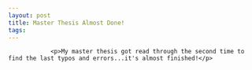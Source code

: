 ```yaml
---
layout: post
title: Master Thesis Almost Done!
tags:
---
```



                <p>My master thesis got read through the second time to find the last typos and errors...it's almost finished!</p>
